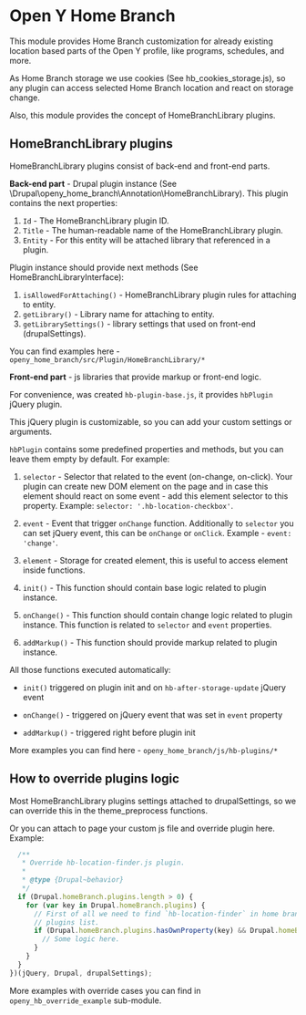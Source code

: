 # Open Y Home Branch

This module provides Home Branch customization for already existing location 
based parts of the Open Y profile, like programs, schedules, and more.

As Home Branch storage we use cookies (See hb_cookies_storage.js), so any plugin 
can access selected Home Branch location and react on storage change. 

Also, this module provides the concept of HomeBranchLibrary plugins.

## HomeBranchLibrary plugins

HomeBranchLibrary plugins consist of back-end and front-end parts.

__Back-end part__ - Drupal plugin instance (See \Drupal\openy_home_branch\Annotation\HomeBranchLibrary).
This plugin contains the next properties:

1. `Id` - The HomeBranchLibrary plugin ID.
2. `Title` - The human-readable name of the HomeBranchLibrary plugin.
3. `Entity` - For this entity will be attached library that referenced in a plugin.

Plugin instance should provide next methods (See HomeBranchLibraryInterface):

1. `isAllowedForAttaching()` - HomeBranchLibrary plugin rules for attaching to entity.
2. `getLibrary()` - Library name for attaching to entity.
3. `getLibrarySettings()` - library settings that used on front-end (drupalSettings).

You can find examples here - `openy_home_branch/src/Plugin/HomeBranchLibrary/*`

__Front-end part__ - js libraries that provide markup or front-end logic.

For convenience, was created `hb-plugin-base.js`, it provides `hbPlugin` jQuery plugin.

This jQuery plugin is customizable, so you can add your custom settings or arguments.

`hbPlugin` contains some predefined properties and methods, but you can leave them empty by default. For example:

1. `selector` - Selector that related to the event (on-change, on-click). Your plugin can create new
DOM element on the page and in case this element should react on some event - 
add this element selector to this property. Example: `selector: '.hb-location-checkbox'`.

2. `event` - Event that trigger `onChange` function. Additionally to `selector` 
you can set jQuery event, this can be `onChange` or `onClick`. Example - `event: 'change'`.

3. `element` - Storage for created element, this is useful to access element inside functions.

4. `init()` - This function should contain base logic related to plugin instance.

5. `onChange()` - This function should contain change logic related to plugin instance.
This function is related to `selector` and `event`  properties.

6. `addMarkup()` - This function should provide markup related to plugin instance.

All those functions executed automatically:

- `init()` triggered on plugin init and on `hb-after-storage-update` jQuery event

- `onChange()` - triggered on jQuery event that was set in `event` property

- `addMarkup()` - triggered right before plugin init

More examples you can find here - `openy_home_branch/js/hb-plugins/*`

## How to override plugins logic

Most HomeBranchLibrary plugins settings attached to drupalSettings, so we can override this in
the theme_preprocess functions.

Or you can attach to page your custom js file and override plugin here. Example:

```js
  /**
   * Override hb-location-finder.js plugin.
   *
   * @type {Drupal~behavior}
   */
  if (Drupal.homeBranch.plugins.length > 0) {
    for (var key in Drupal.homeBranch.plugins) {
      // First of all we need to find `hb-location-finder` in home branch
      // plugins list.
      if (Drupal.homeBranch.plugins.hasOwnProperty(key) && Drupal.homeBranch.plugins[key]['name'] === 'hb-location-finder') {
        // Some logic here.
      }
    }
  }
})(jQuery, Drupal, drupalSettings);
```

More examples with override cases you can find in `openy_hb_override_example` sub-module.


